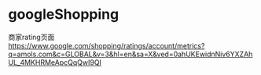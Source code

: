 # googleShopping

商家rating页面 </br>
https://www.google.com/shopping/ratings/account/metrics?q=amols.com&c=GLOBAL&v=3&hl=en&sa=X&ved=0ahUKEwidnNiv6YXZAhUL_4MKHRMeApcQqQwI9QI
</br>
